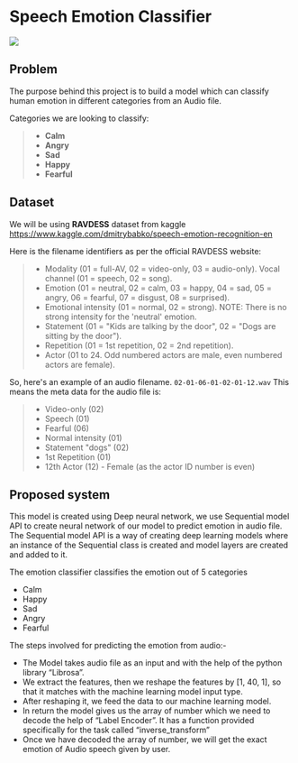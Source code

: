 # Speech Emotion Classifier
<img src="https://miro.medium.com/max/875/0*tqQ-x7QM2zKhJB9F.jpg"/>

## Problem
The purpose behind this project is to build a model which can classify human emotion in different categories from an Audio file.

Categories we are looking to classify:

> - **Calm**
> - **Angry**
> - **Sad**
> - **Happy**
> - **Fearful**


## Dataset

We will be using **RAVDESS** dataset from kaggle https://www.kaggle.com/dmitrybabko/speech-emotion-recognition-en

Here is the filename identifiers as per the official RAVDESS website:

> - Modality (01 = full-AV, 02 = video-only, 03 = audio-only).
>  Vocal channel (01 = speech, 02 = song).
> - Emotion (01 = neutral, 02 = calm, 03 = happy, 04 = sad, 05 = angry, 06 = fearful, 07 = disgust, 08 = surprised).
> - Emotional intensity (01 = normal, 02 = strong). NOTE: There is no strong intensity for the 'neutral' emotion.
> - Statement (01 = "Kids are talking by the door", 02 = "Dogs are sitting by the door").
> - Repetition (01 = 1st repetition, 02 = 2nd repetition).
> - Actor (01 to 24. Odd numbered actors are male, even numbered actors are female).

So, here's an example of an audio filename. `02-01-06-01-02-01-12.wav` This means the meta data for the audio file is:

> - Video-only (02)
> - Speech (01)
> - Fearful (06)
> - Normal intensity (01)
> - Statement "dogs" (02)
> - 1st Repetition (01)
> - 12th Actor (12) - Female (as the actor ID number is even)

## Proposed system
This model is created using Deep neural network, we use Sequential model API to create neural network of our model to predict emotion in audio file. The Sequential model API is a way of creating deep learning models where an instance of the Sequential class is created and model layers are created and added to it.

The emotion classifier classifies the emotion out of 5 categories
- Calm
- Happy
- Sad
- Angry
- Fearful

The steps involved for predicting the emotion from audio:-

- The Model takes audio file as an input and with the help of the python library “Librosa”. 
- We extract the features, then we reshape the features by [1, 40, 1], so that it matches with the machine learning model input type. 
- After reshaping it, we feed the data to our machine learning model. 
- In return the model gives us the array of number which we need to decode the help of “Label Encoder”. It has a function provided specifically for the task called “inverse_transform”
- Once we have decoded the array of number, we will get the exact emotion of Audio speech given by user.
